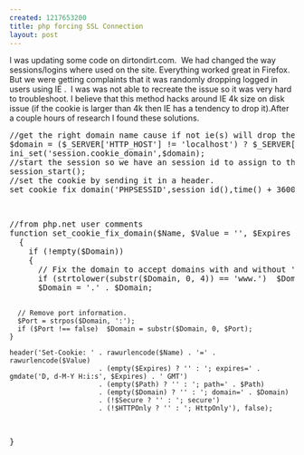 ```yaml
--- 
created: 1217653200
title: php forcing SSL Connection
layout: post
---
```

<p>I was updating some code on dirtondirt.com.&nbsp; We had changed the way sessions/logins where used on the site. Everything worked great in Firefox.&nbsp; But we were getting complaints that it was randomly dropping logged in users using IE .&nbsp; I was was not able to recreate the issue so it was very hard to troubleshoot.  I believe that this method hacks around IE 4k size on disk issue (if the cookie is larger than 4k then IE has a tendency to drop it).After a couple hours of research I found these solutions.</p>
<pre class="brush: php">
//get the right domain name cause if not ie(s) will drop the dam cookies, also check if we are on localhost, credit php.net user comments
$domain = ($_SERVER['HTTP_HOST'] != 'localhost') ? $_SERVER['HTTP_HOST'] : false;
ini_set('session.cookie_domain',$domain);
//start the session so we have an session id to assign to the cookie
session_start();
//set the cookie by sending it in a header.  
set_cookie_fix_domain('PHPSESSID',session_id(),time() + 3600,'/',$domain);
</pre>
<p>&nbsp;</p>
<pre class="brush: php">
//from php.net user comments  
function set_cookie_fix_domain($Name, $Value = '', $Expires = 0, $Path = '', $Domain = '', $Secure = false, $HTTPOnly = false)
  {
    if (!empty($Domain))
    {
      // Fix the domain to accept domains with and without 'www.'.
      if (strtolower(substr($Domain, 0, 4)) == 'www.')  $Domain = substr($Domain, 4);
      $Domain = '.' . $Domain;

      // Remove port information.
      $Port = strpos($Domain, ':');
      if ($Port !== false)  $Domain = substr($Domain, 0, $Port);
    }

    header('Set-Cookie: ' . rawurlencode($Name) . '=' . rawurlencode($Value)
                          . (empty($Expires) ? '' : '; expires=' . gmdate('D, d-M-Y H:i:s', $Expires) . ' GMT')
                          . (empty($Path) ? '' : '; path=' . $Path)
                          . (empty($Domain) ? '' : '; domain=' . $Domain)
                          . (!$Secure ? '' : '; secure')
                          . (!$HTTPOnly ? '' : '; HttpOnly'), false);
  }
</pre>
